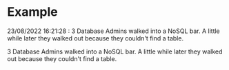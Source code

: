 # Example

<!-- replace-with-date starts -->
23/08/2022 16:21:28 : 3 Database Admins walked into a NoSQL bar. A little while later they walked out because they couldn't find a table.
<!-- replace-with-date ends -->

<!-- replace-with-joke starts -->
3 Database Admins walked into a NoSQL bar. A little while later they walked out because they couldn't find a table.
<!-- replace-with-joke ends -->